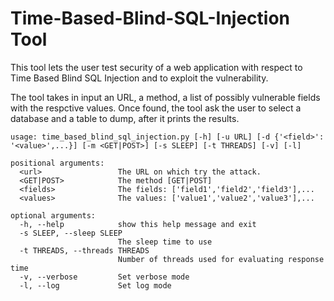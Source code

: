 # Time-Based-Blind-SQL-Injection Tool

This tool lets the user test security of a web application with respect to Time Based Blind SQL Injection and to exploit the vulnerability.

The tool takes in input an URL, a method, a list of possibly vulnerable fields with the respctive values.
Once found, the tool ask the user to select a database and a table to dump, after it prints the results.

```
usage: time_based_blind_sql_injection.py [-h] [-u URL] [-d {'<field>': '<value>',...}] [-m <GET|POST>] [-s SLEEP] [-t THREADS] [-v] [-l]
  
positional arguments:
  <url>                 The URL on which try the attack.
  <GET|POST>            The method [GET|POST]
  <fields>              The fields: ['field1','field2','field3'],...
  <values>              The values: ['value1','value2','value3'],...

optional arguments:
  -h, --help            show this help message and exit
  -s SLEEP, --sleep SLEEP
                        The sleep time to use
  -t THREADS, --threads THREADS
                        Number of threads used for evaluating response time
  -v, --verbose         Set verbose mode
  -l, --log             Set log mode
```
